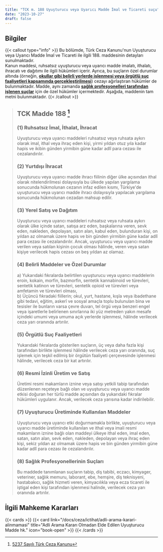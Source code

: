 ```yaml
---
title: "TCK m. 188 Uyuşturucu veya Uyarıcı Madde İmal ve Ticareti suçu"
date: "2023-10-27"
draft: false
---
```


## Bilgiler

{{< callout type="info" >}}
Bu bölümde, Türk Ceza Kanunu'nun Uyuşturucu veya Uyarıcı Madde İmal ve Ticareti ile ilgili 188. maddesinin detayları sunulmaktadır.  
Kanun maddesi, ruhsatsız uyuşturucu veya uyarıcı madde imalatı, ithalatı, ihracatı ve dağıtımı ile ilgili hükümleri içerir. Ayrıca, bu suçların özel durumlar altında (örneğin, [**okullar gibi belirli yerlerde işlenmesi veya örgütlü suç faaliyetleri kapsamında gerçekleştirilmesi**](#4-belirli-maddeler-ve-özel-durumlar)) cezayı ağırlaştıran hükümler de bulunmaktadır. Madde, aynı zamanda [**sağlık profesyonelleri tarafından işlenen suçlar**](#8-sağlık-profesyonellerinin-suçları) için de özel hükümler içermektedir. Aşağıda, maddenin tam metni bulunmaktadır.
{{< /callout >}}

> ## TCK Madde 188 [^1]
>
> [^1]: [5237 Sayılı Türk Ceza Kanunu](https://www.mevzuat.gov.tr/mevzuat?MevzuatNo=5237&MevzuatTur=1&MevzuatTertip=5)
>
> ### (1) Ruhsatsız İmal, İthalat, İhracat
>
> Uyuşturucu veya uyarıcı maddeleri ruhsatsız veya ruhsata aykırı olarak imal, ithal veya ihraç eden kişi, yirmi yıldan otuz yıla kadar hapis ve ikibin günden yirmibin güne kadar adlî para cezası ile cezalandırılır.
>
> ### (2) Yurtdışı İhracat
>
> Uyuşturucu veya uyarıcı madde ihracı fiilinin diğer ülke açısından ithal olarak nitelendirilmesi dolayısıyla bu ülkede yapılan yargılama sonucunda hükmolunan cezanın infaz edilen kısmı, Türkiye'de uyuşturucu veya uyarıcı madde ihracı dolayısıyla yapılacak yargılama sonucunda hükmolunan cezadan mahsup edilir.
>
> ### (3) Yerel Satış ve Dağıtım
>
> Uyuşturucu veya uyarıcı maddeleri ruhsatsız veya ruhsata aykırı olarak ülke içinde satan, satışa arz eden, başkalarına veren, sevk eden, nakleden, depolayan, satın alan, kabul eden, bulunduran kişi, on yıldan az olmamak üzere hapis ve bin günden yirmibin güne kadar adlî para cezası ile cezalandırılır. Ancak, uyuşturucu veya uyarıcı madde verilen veya satılan kişinin çocuk olması hâlinde, veren veya satan kişiye verilecek hapis cezası on beş yıldan az olamaz.
>
> ### (4) Belirli Maddeler ve Özel Durumlar
>
> a) Yukarıdaki fıkralarda belirtilen uyuşturucu veya uyarıcı maddelerin eroin, kokain, morfin, bazmorfin, sentetik kannabinoid ve türevleri, sentetik katinon ve türevleri, sentetik opioid ve türevleri veya amfetamin ve türevleri olması,  
> b) Üçüncü fıkradaki fiillerin; okul, yurt, hastane, kışla veya ibadethane gibi tedavi, eğitim, askerî ve sosyal amaçla toplu bulunulan bina ve tesisler ile bunların varsa çevre duvarı, tel örgü veya benzeri engel veya işaretlerle belirlenen sınırlarına iki yüz metreden yakın mesafe içindeki umumi veya umuma açık yerlerde işlenmesi,
> hâlinde verilecek ceza yarı oranında artırılır.
>
> ### (5) Örgütlü Suç Faaliyetleri
>
> Yukarıdaki fıkralarda gösterilen suçların, üç veya daha fazla kişi tarafından birlikte işlenmesi hâlinde verilecek ceza yarı oranında, suç işlemek için teşkil edilmiş bir örgütün faaliyeti çerçevesinde işlenmesi hâlinde, verilecek ceza bir kat artırılır.
>
> ### (6) Resmi İzinli Üretim ve Satış
>
> Üretimi resmi makamların iznine veya satışı yetkili tabip tarafından düzenlenen reçeteye bağlı olan ve uyuşturucu veya uyarıcı madde etkisi doğuran her türlü madde açısından da yukarıdaki fıkralar hükümleri uygulanır. Ancak, verilecek ceza yarısına kadar indirilebilir.
>
> ### (7) Uyuşturucu Üretiminde Kullanılan Maddeler
>
> Uyuşturucu veya uyarıcı etki doğurmamakla birlikte, uyuşturucu veya uyarıcı madde üretiminde kullanılan ve ithal veya imali resmi makamların iznine bağlı olan maddeyi ülkeye ithal eden, imal eden, satan, satın alan, sevk eden, nakleden, depolayan veya ihraç eden kişi, sekiz yıldan az olmamak üzere hapis ve bin günden yirmibin güne kadar adlî para cezası ile cezalandırılır.
>
> ### (8) Sağlık Profesyonellerinin Suçları
>
> Bu maddede tanımlanan suçların tabip, diş tabibi, eczacı, kimyager, veteriner, sağlık memuru, laborant, ebe, hemşire, diş teknisyeni, hastabakıcı, sağlık hizmeti veren, kimyacılıkla veya ecza ticareti ile iştigal eden kişi tarafından işlenmesi halinde, verilecek ceza yarı oranında artırılır.

## İlgili Mahkeme Kararları

{{< cards >}}
{{< card link="/docs/ceza/ictihat/adli-arama-karari-alinmamasi" title="Adli Arama Kararı Olmadan Elde Edilen Uyuşturucu Madde hk." icon="book-open" >}}
{{< /cards >}}

[def]: https://www.mevzuat.gov.tr/mevzuat?MevzuatNo=5237&MevzuatTur=1&MevzuatTertip=5
